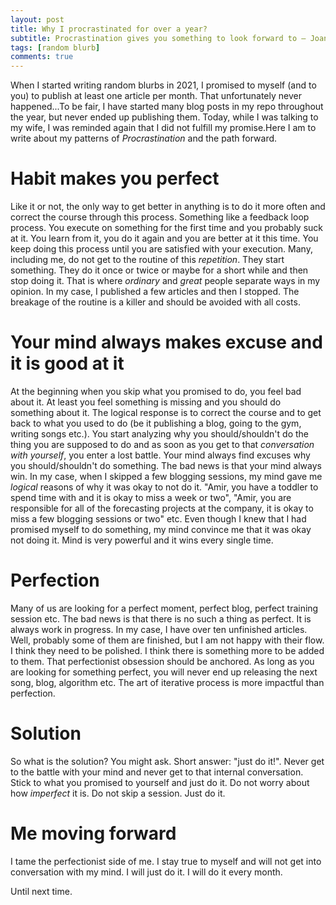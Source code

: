 ```yaml
---
layout: post
title: Why I procrastinated for over a year?
subtitle: Procrastination gives you something to look forward to — Joan Konner
tags: [random blurb]
comments: true
---
```

When I started writing random blurbs in 2021, I promised to myself (and to you) to publish at least one article per month. That unfortunately never happened...To be fair, I have started many blog posts in my repo throughout the year, but never ended up publishing them. Today, while I was talking to my wife, I was reminded again that I did not fulfill my promise.Here I am to write about my patterns of *Procrastination* and the path forward.

# Habit makes you perfect
Like it or not, the only way to get better in anything is to do it more often and correct the course through this process. Something like a feedback loop process. You execute on something for the first time and you probably suck at it. You learn from it, you do it again and you are better at it this time. You keep doing this process until you are satisfied with your execution. Many, including me, do not get to the routine of this *repetition*. They start something. They do it once or twice or maybe for a short while and then stop doing it. That is where *ordinary* and *great* people separate ways in my opinion. In my case, I published a few articles and then I stopped. The breakage of the routine is a killer and should be avoided with all costs.

# Your mind always makes excuse and it is good at it
At the beginning when you skip what you promised to do, you feel bad about it. At least you feel something is missing and you should do something about it. The logical response is to correct the course and to get back to what you used to do (be it publishing a blog, going to the gym, writing songs etc.). You start analyzing why you should/shouldn't do the thing you are supposed to do and as soon as you get to that *conversation with yourself*, you enter a lost battle. Your mind always find excuses why you should/shouldn't do something. The bad news is that your mind always win. In my case, when I skipped a few blogging sessions, my mind gave me *logical* reasons of why it was okay to not do it. "Amir, you have a toddler to spend time with and it is okay to miss a week or two", "Amir, you are responsible for all of the forecasting projects at the company, it is okay to miss a few blogging sessions or two" etc. Even though I knew that I had promised myself to do something, my mind convince me that it was okay not doing it. Mind is very powerful and it wins every single time.

# Perfection
Many of us are looking for a perfect moment, perfect blog, perfect training session etc. The bad news is that there is no such a thing as perfect. It is always work in progress. In my case, I have over ten unfinished articles. Well, probably some of them are finished, but I am not happy with their flow. I think they need to be polished. I think there is something more to be added to them. That perfectionist obsession should be anchored. As long as you are looking for something perfect, you will never end up releasing the next song, blog, algorithm etc. The art of iterative process is more impactful than perfection. 

# Solution
So what is the solution? You might ask. Short answer: "just do it!". Never get to the battle with your mind and never get to that internal conversation. Stick to what you promised to yourself and just do it. Do not worry about how *imperfect* it is. Do not skip a session. Just do it.

# Me moving forward
I tame the perfectionist side of me. I stay true to myself and will not get into conversation with my mind. I will just do it. I will do it every month. 


Until next time.